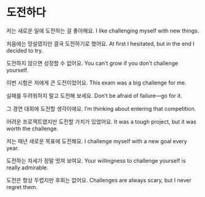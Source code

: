 # 도전하다

저는 새로운 일에 도전하는 걸 좋아해요.
I like challenging myself with new things.

처음에는 망설였지만 결국 도전하기로 했어요.
At first I hesitated, but in the end I decided to try.

도전하지 않으면 성장할 수 없어요.
You can’t grow if you don’t challenge yourself.

이번 시험은 저에게 큰 도전이었어요.
This exam was a big challenge for me.

실패를 두려워하지 말고 도전해 보세요.
Don’t be afraid of failure—go for it.

그 경연 대회에 도전할 생각이에요.
I’m thinking about entering that competition.

어려운 프로젝트였지만 도전할 가치가 있었어요.
It was a tough project, but it was worth the challenge.

저는 매년 새로운 목표에 도전해요.
I challenge myself with a new goal every year.

도전하는 자세가 정말 멋져 보여요.
Your willingness to challenge yourself is really admirable.

도전은 항상 두렵지만 후회는 없어요.
Challenges are always scary, but I never regret them.
